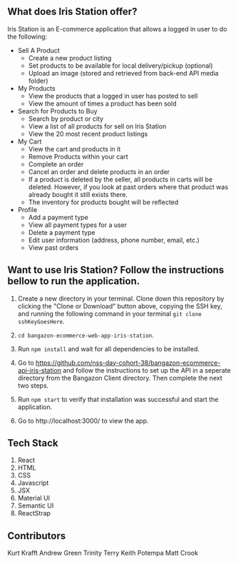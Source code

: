## What does Iris Station offer?
Iris Station is an E-commerce application that allows a logged in user to do the following:

- Sell A Product
    - Create a new product listing
    - Set products to be available for local delivery/pickup (optional)
    - Upload an image (stored and retrieved from back-end API media folder)
- My Products
    - View the products that a logged in user has posted to sell
    - View the amount of times a product has been sold
- Search for Products to Buy
    - Search by product or city
    - View a list of all products for sell on Iris Station
    - View the 20 most recent product listings
- My Cart
    - View the cart and products in it
    - Remove Products within your cart
    - Complete an order
    - Cancel an order and delete products in an order
    - If a product is deleted by the seller, all products in carts will be deleted. However, if you look at past orders where that product was already bought it still exists there. 
    - The inventory for products bought will be reflected
- Profile
    - Add a payment type
    - View all payment types for a user
    - Delete a payment type
    - Edit user information (address, phone number, email, etc.)
    - View past orders

## Want to use Iris Station? Follow the instructions bellow to run the application.

1. Create a new directory in your terminal. Clone down this repository by clicking the "Clone or Download" button above, copying the SSH key, and running the following command in your terminal `git clone sshKeyGoesHere`.

1. `cd bangazon-ecommerce-web-app-iris-station`.

1. Run `npm install` and wait for all dependencies to be installed.

1. Go to https://github.com/nss-day-cohort-38/bangazon-ecommerce-api-iris-station and follow the instructions to set up the API in a seperate directory from the Bangazon Client directory. Then complete the next two steps.

1. Run `npm start` to verify that installation was successful and start the application.

1. Go to http://localhost:3000/ to view the app. 

## Tech Stack
1. React
1. HTML
1. CSS 
1. Javascript
1. JSX
1. Material UI 
1. Semantic UI
1. ReactStrap



## Contributors
Kurt Krafft
Andrew Green
Trinity Terry
Keith Potempa
Matt Crook